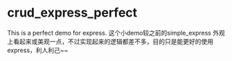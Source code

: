 # crud_express_perfect
This is a perfect demo for express.
这个小demo较之前的simple_express 外观上看起来或美观一点，不过实现起来的逻辑都差不多，目的只是能更好的使用express，利人利己~~
